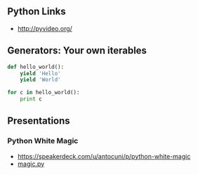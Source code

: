 ## Python Links

- http://pyvideo.org/

## Generators: Your own iterables

```python
def hello_world():
    yield 'Hello'
    yield 'World'

for c in hello_world():
    print c
```

## Presentations

### Python White Magic

* https://speakerdeck.com/u/antocuni/p/python-white-magic
* [magic.py](https://bitbucket.org/antocuni/whitemagic/src/tip/code/magic.py)
